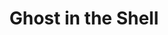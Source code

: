 ---
title: "Ghost in the Shell"

year: 1995

director: "Mamoru Oshii"

summary: "A bunch of cyborgs shoot guns and philosophise about life and existance."

comment: "This is the difintive action-meets-philosophy effort. The dialogue can be a bit fast, but it's super cool and very impressive. There was an american live-action remake made. Avoid that one."

image: "https://media.giphy.com/media/nlk3Y1u3r1n5C/giphy.gif"

imdb: "https://www.imdb.com/title/tt0113568/"

quotes:
  - "If we all reacted the same way, we'd be predictable, and there's always more than one way to view a situation. What's true for the group is also true for the individual. It's simple: Overspecialize, and you breed in weakness. It's slow death."
  - "Your standard-issue Big Gun."
---